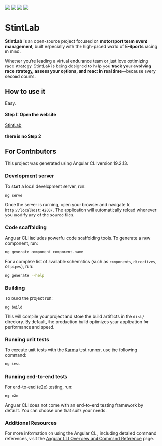 [![][license-shield]](https://github.com/StintLab/StintLab/blob/main/license.md)
[![][ci-cd-shield]](https://github.com/StintLab/StintLab/actions/workflows/build-and-deploy-main.yml)
[![][angular-version-shield]](https://angular.dev/)
[![][primeng-version-shield]](https://primeng.org/)

# StintLab

**StintLab** is an open-source project focused on **motorsport team event management**, built especially with the high-paced world of **E-Sports** racing in mind.

Whether you're leading a virtual endurance team or just love optimizing race strategy, StintLab is being designed to help you **track your evolving race strategy, assess your options, and react in real time**—because every second counts.

## How to use it
Easy.
#### Step 1: Open the website
[StintLab](https://StintLab.github.io/StintLab/)

#### there is no Step 2


## For Contributors

This project was generated using [Angular CLI](https://github.com/angular/angular-cli) version 19.2.13.

### Development server

To start a local development server, run:

```bash
ng serve
```

Once the server is running, open your browser and navigate to `http://localhost:4200/`. The application will automatically reload whenever you modify any of the source files.

### Code scaffolding

Angular CLI includes powerful code scaffolding tools. To generate a new component, run:

```bash
ng generate component component-name
```

For a complete list of available schematics (such as `components`, `directives`, or `pipes`), run:

```bash
ng generate --help
```

### Building

To build the project run:

```bash
ng build
```

This will compile your project and store the build artifacts in the `dist/` directory. By default, the production build optimizes your application for performance and speed.

### Running unit tests

To execute unit tests with the [Karma](https://karma-runner.github.io) test runner, use the following command:

```bash
ng test
```

### Running end-to-end tests

For end-to-end (e2e) testing, run:

```bash
ng e2e
```

Angular CLI does not come with an end-to-end testing framework by default. You can choose one that suits your needs.

### Additional Resources

For more information on using the Angular CLI, including detailed command references, visit the [Angular CLI Overview and Command Reference](https://angular.dev/tools/cli) page.


<!-- Vars -->
[license-shield]: https://img.shields.io/badge/License-AGPLv3-red
[ci-cd-shield]:https://img.shields.io/github/actions/workflow/status/StintLab/StintLab/build-and-deploy-main.yml?branch=main&logo=githubactions&label=CI%2FCD
[angular-version-shield]: https://img.shields.io/github/package-json/dependency-version/StintLab/StintLab/%40angular%2Fcore?logo=angular&label=Angular%20Version
[primeng-version-shield]:https://img.shields.io/github/package-json/dependency-version/StintLab/StintLab/primeng?logo=primeng&label=PrimeNG%20Version
